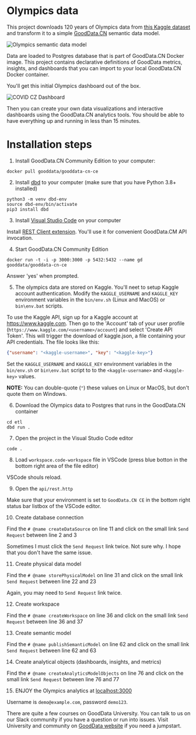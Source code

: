 # Olympics data 
This project downloads 120 years of Olympics data from [this Kaggle dataset](https://www.kaggle.com/heesoo37/120-years-of-olympic-history-athletes-and-results) and transform it to a simple [GoodData.CN](https://www.gooddata.com/developers/cloud-native?utm_source=mediumcom&utm_medium=referral&utm_campaign=gdcn&utm_content=zd-dbd) semantic data model.  

![Olympics semantic data model](https://raw.githubusercontent.com/zsvoboda/olympics/main/img/pdm.png)

Data are loaded to Postgres database that is part of GoodData.CN Docker image. This project contains declarative definitions of GoodData metrics, insights, and dashboards that you can import to your local GoodData.CN Docker container. 

You'll get this initial Olympics dashboard out of the box. 

![COVID CZ Dashboard](https://raw.githubusercontent.com/zsvoboda/olympics/main/img/olympics.dashboard.png)

Then you can create your own data visualizations and interactive dashboards using the GoodData.CN analytics tools. You should be able to have everything up and running in less than 15 minutes. 

# Installation steps

1. Install GoodData.CN Community Edition to your computer:

`docker pull gooddata/gooddata-cn-ce`

2. Install [dbd](https://github.com/zsvoboda/dbd) to your computer (make sure that you have Python 3.8+ installed)

```shell
python3 -m venv dbd-env
source dbd-env/bin/activate
pip3 install dbd
```

3. Install [Visual Studio Code](https://code.visualstudio.com) on your computer

Install [REST Client extension](https://marketplace.visualstudio.com/items?itemName=humao.rest-client). You'll use it for convenient GoodData.CM API invocation. 

4. Start GoodData.CN Community Edition

`docker run -t -i -p 3000:3000 -p 5432:5432 --name gd gooddata/gooddata-cn-ce`

Answer 'yes' when prompted. 

5. The olympics data are stored on Kaggle. You'll neet to setup Kaggle account authentication. Modify the `KAGGLE_USERNAME` and `KAGGLE_KEY` environment variables in   the `bin/env.sh` (Linux and MacOS) or `bin\env.bat` scripts. 

To use the Kaggle API, sign up for a Kaggle account at https://www.kaggle.com. Then go to the 'Account' tab  of your user profile (`https://www.kaggle.com/<username>/account`) and select 'Create API Token'. This will trigger the download of kaggle.json, a file containing your API credentials. The file looks like this: 

```json
{"username": "<kaggle-username>", "key": "<kaggle-key>"}
```

Set the `KAGGLE_USERNAME` and `KAGGLE_KEY` environment variables in the `bin/env.sh` or `bin\env.bat` script to to the `<kaggle-username>` and `<kaggle-key>` values. 

**NOTE:** You can double-quote (`"`) these values on Linux or MacOS, but don't quote them on Windows. 

6. Download the Olympics data to Postgres that runs in the GoodData.CN container

```shell
cd etl 
dbd run .
```

7. Open the project in the Visual Studio Code editor

`code .`

8. Load `workspace.code-workspace` file in VSCode (press blue botton in the bottom right area of the file editor)

VSCode shouls reload.

9. Open the `api/rest.http`

Make sure that your environment is set to `GoodData.CN CE` in the bottom right status bar listbox of the VSCode editor. 

10. Create database connection

Find the `# @name createDataSource` on line 11 and click on the small link `Send Request` between line 2 and 3

Sometimes I must click the `Send Request` link twice. Not sure why. I hope that you don't have the same issue. 

11. Create physical data model

Find the `# @name storePhysicalModel` on line 31 and click on the small link `Send Request` between line 22 and 23

Again, you may need to `Send Request` link twice.

12. Create workspace

Find the `# @name createWorkspace` on line 36 and click on the small link `Send Request` between line 36 and 37

13. Create semantic model 

Find the `# @name publishSemanticModel` on line 62 and click on the small link `Send Request` between line 62 and 63

14. Create analytical objects (dashboards, insights, and metrics) 

Find the `# @name createAnalyticsModelObjects` on line 76 and click on the small link `Send Request` between line 76 and 77

15. ENJOY the Olympics analytics at [localhost:3000](http://localhost:3000/)

Username is `demo@example.com`, password `demo123`.

There are quite a few courses on GoodData University. You can talk to us on our Slack community if you have a question or run into issues. Visit University and community on [GoodData website](https://www.gooddata.com/learn/?utm_source=mediumcom&utm_medium=referral&utm_campaign=gdcn&utm_content=zd-dbd) if you need a jumpstart. 
